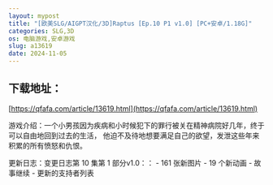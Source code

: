 ```yaml
---
layout: mypost
title: "[欧美SLG/AIGPT汉化/3D]Raptus [Ep.10 P1 v1.0] [PC+安卓/1.18G]"
categories: SLG,3D
os: 电脑游戏,安卓游戏
slug: a13619
date: 2024-11-05
---
```


## 下载地址：

[https://qfafa.com/article/13619.html](https://qfafa.com/article/13619.html)

游戏介绍：一个小男孩因为疾病和小时候犯下的罪行被关在精神病院好几年，终于可以自由地回到过去的生活，
他迫不及待地想要满足自己的欲望，发泄这些年来积累的所有愤怒和仇恨。

更新日志：变更日志第 10 集第 1 部分v1.0：： -
161 张新图片
\- 19 个新动画
\- 故事继续
\- 更新的支持者列表